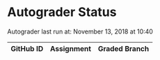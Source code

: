 # Autograder Status
Autograder last run at: November 13, 2018 at 10:40

| GitHub ID | Assignment | Graded Branch |
|-----------|------------|---------------|
